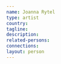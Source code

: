 ```yaml
---
name: Joanna Rytel
type: artist
country: 
tagline:
description:
related-persons:
connections:
layout: person
---
```

